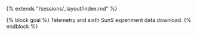 {% extends "/sessions/_layout/index.md" %}

{% block goal %}
Telemetry and sixth SunS experiment data download.
{% endblock %}
